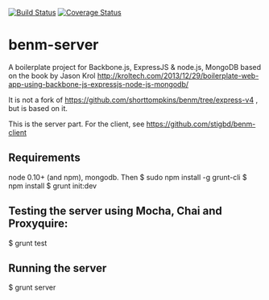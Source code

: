 [![Build Status](https://travis-ci.org/stigbd/benm-server.svg?branch=master)](https://travis-ci.org/stigbd/benm-server)
[![Coverage Status](https://coveralls.io/repos/stigbd/benm/badge.svg?branch=master&service=github)](https://coveralls.io/github/stigbd/benm?branch=master)
# benm-server
A boilerplate project for Backbone.js, ExpressJS &amp; node.js, MongoDB based on the book by Jason Krol
http://kroltech.com/2013/12/29/boilerplate-web-app-using-backbone-js-expressjs-node-js-mongodb/

It is not a fork of https://github.com/shorttompkins/benm/tree/express-v4 , but is based on it.

This is the server part. For the client, see https://github.com/stigbd/benm-client

## Requirements
node 0.10+ (and npm), mongodb.
Then
$ sudo npm install -g grunt-cli
$ npm install
$ grunt init:dev

## Testing the server using Mocha, Chai and Proxyquire:
$ grunt test

## Running the server
$ grunt server
